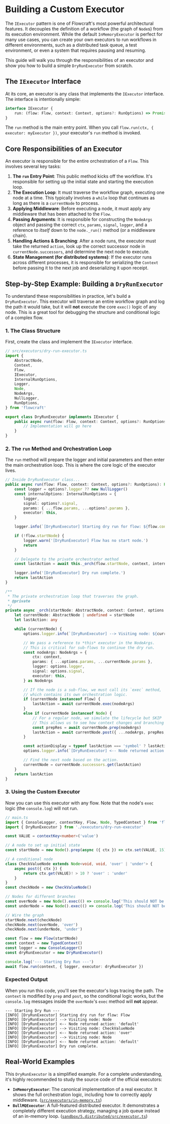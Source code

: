 # Building a Custom Executor

The `IExecutor` pattern is one of Flowcraft's most powerful architectural features. It decouples the definition of a workflow (the graph of `Node`s) from its execution environment. While the default `InMemoryExecutor` is perfect for many use cases, you can create your own executors to run workflows in different environments, such as a distributed task queue, a test environment, or even a system that requires pausing and resuming.

This guide will walk you through the responsibilities of an executor and show you how to build a simple `DryRunExecutor` from scratch.

## The `IExecutor` Interface

At its core, an executor is any class that implements the `IExecutor` interface. The interface is intentionally simple:

```typescript
interface IExecutor {
	run: (flow: Flow, context: Context, options?: RunOptions) => Promise<any>
}
```

The `run` method is the main entry point. When you call `flow.run(ctx, { executor: myExecutor })`, your executor's `run` method is invoked.

## Core Responsibilities of an Executor

An executor is responsible for the entire orchestration of a `Flow`. This involves several key tasks:

1. **The `run` Entry Point**: This public method kicks off the workflow. It's responsible for setting up the initial state and starting the execution loop.
2. **The Execution Loop**: It must traverse the workflow graph, executing one node at a time. This typically involves a `while` loop that continues as long as there is a `currentNode` to process.
3. **Applying Middleware**: Before executing a node, it must apply any middleware that has been attached to the `Flow`.
4. **Passing Arguments**: It is responsible for constructing the `NodeArgs` object and passing the correct `ctx`, `params`, `signal`, `logger`, and a reference to *itself* down to the `node._run()` method (or a middleware chain).
5. **Handling Actions & Branching**: After a node runs, the executor must take the returned `action`, look up the correct successor node in `currentNode.successors`, and determine the next node to execute.
6. **State Management (for distributed systems)**: If the executor runs across different processes, it is responsible for serializing the `Context` before passing it to the next job and deserializing it upon receipt.

## Step-by-Step Example: Building a `DryRunExecutor`

To understand these responsibilities in practice, let's build a `DryRunExecutor`. This executor will traverse an entire workflow graph and log the path it would take, but it will **not** execute the core `exec()` logic of any node. This is a great tool for debugging the structure and conditional logic of a complex flow.

### 1. The Class Structure

First, create the class and implement the `IExecutor` interface.

```typescript
// src/executors/dry-run-executor.ts
import {
	AbstractNode,
	Context,
	Flow,
	IExecutor,
	InternalRunOptions,
	Logger,
	Node,
	NodeArgs,
	NullLogger,
	RunOptions,
} from 'flowcraft'

export class DryRunExecutor implements IExecutor {
	public async run(flow: Flow, context: Context, options?: RunOptions): Promise<any> {
		// Implementation will go here
	}
}
```

### 2. The `run` Method and Orchestration Loop

The `run` method will prepare the logger and initial parameters and then enter the main orchestration loop. This is where the core logic of the executor lives.

```typescript
// Inside DryRunExecutor class...
public async run(flow: Flow, context: Context, options?: RunOptions): Promise<any> {
	const logger = options?.logger ?? new NullLogger()
	const internalOptions: InternalRunOptions = {
		logger,
		signal: options?.signal,
		params: { ...flow.params, ...options?.params },
		executor: this,
	}

	logger.info(`[DryRunExecutor] Starting dry run for flow: ${flow.constructor.name}`)

	if (!flow.startNode) {
		logger.warn('[DryRunExecutor] Flow has no start node.')
		return
	}

	// Delegate to the private orchestrator method
	const lastAction = await this._orch(flow.startNode, context, internalOptions)

	logger.info('[DryRunExecutor] Dry run complete.')
	return lastAction
}

/**
 * The private orchestration loop that traverses the graph.
 * @private
 */
private async _orch(startNode: AbstractNode, context: Context, options: InternalRunOptions): Promise<any> {
	let currentNode: AbstractNode | undefined = startNode
	let lastAction: any

	while (currentNode) {
		options.logger.info(`[DryRunExecutor] --> Visiting node: ${currentNode.constructor.name}`)

		// We pass a reference to *this* executor in the NodeArgs.
		// This is critical for sub-flows to continue the dry run.
		const nodeArgs: NodeArgs = {
			ctx: context,
			params: { ...options.params, ...currentNode.params },
			logger: options.logger,
			signal: options.signal,
			executor: this,
		} as NodeArgs

		// If the node is a sub-flow, we must call its `exec` method,
		// which contains its own orchestration logic.
		if (currentNode instanceof Flow) {
			lastAction = await currentNode.exec(nodeArgs)
		}
		else if (currentNode instanceof Node) {
			// For a regular node, we simulate the lifecycle but SKIP `exec`.
			// This allows us to see how context changes and branching decisions are made.
			const prepRes = await currentNode.prep(nodeArgs)
			lastAction = await currentNode.post({ ...nodeArgs, prepRes, execRes: undefined })
		}

		const actionDisplay = typeof lastAction === 'symbol' ? lastAction.toString() : lastAction
		options.logger.info(`[DryRunExecutor] <-- Node returned action: '${actionDisplay}'`)

		// Find the next node based on the action.
		currentNode = currentNode.successors.get(lastAction)
	}
	return lastAction
}
```

### 3. Using the Custom Executor

Now you can use this executor with any flow. Note that the node's `exec` logic (the `console.log`) will not run.

```typescript
// main.ts
import { ConsoleLogger, contextKey, Flow, Node, TypedContext } from 'flowcraft'
import { DryRunExecutor } from './executors/dry-run-executor'

const VALUE = contextKey<number>('value')

// A node to set up initial state
const startNode = new Node().prep(async ({ ctx }) => ctx.set(VALUE, 15))

// A conditional node
class CheckValueNode extends Node<void, void, 'over' | 'under'> {
	async post({ ctx }) {
		return ctx.get(VALUE)! > 10 ? 'over' : 'under'
	}
}
const checkNode = new CheckValueNode()

// Nodes for different branches
const overNode = new Node().exec(() => console.log('This should NOT be logged!'))
const underNode = new Node().exec(() => console.log('This should NOT be logged either!'))

// Wire the graph
startNode.next(checkNode)
checkNode.next(overNode, 'over')
checkNode.next(underNode, 'under')

const flow = new Flow(startNode)
const context = new TypedContext()
const logger = new ConsoleLogger()
const dryRunExecutor = new DryRunExecutor()

console.log('--- Starting Dry Run ---')
await flow.run(context, { logger, executor: dryRunExecutor })
```

### Expected Output

When you run this code, you'll see the executor's logs tracing the path. The `context` is modified by `prep` and `post`, so the conditional logic works, but the `console.log` messages inside the `overNode`'s `exec` method will **not** appear.

```
--- Starting Dry Run ---
[INFO] [DryRunExecutor] Starting dry run for flow: Flow
[INFO] [DryRunExecutor] --> Visiting node: Node
[INFO] [DryRunExecutor] <-- Node returned action: 'default'
[INFO] [DryRunExecutor] --> Visiting node: CheckValueNode
[INFO] [DryRunExecutor] <-- Node returned action: 'over'
[INFO] [DryRunExecutor] --> Visiting node: Node
[INFO] [DryRunExecutor] <-- Node returned action: 'default'
[INFO] [DryRunExecutor] Dry run complete.
```

## Real-World Examples

This `DryRunExecutor` is a simplified example. For a complete understanding, it's highly recommended to study the source code of the official executors:

- **`InMemoryExecutor`**: The canonical implementation of a real executor. It shows the full orchestration logic, including how to correctly apply middleware. ([`src/executors/in-memory.ts`](https://github.com/gorango/flowcraft/tree/master/src/executors/in-memory.ts))
- **`BullMQExecutor`**: A full-featured distributed executor. It demonstrates a completely different execution strategy, managing a job queue instead of an in-memory loop. ([`sandbox/5.distributed/src/executor.ts`](https://github.com/gorango/flowcraft/tree/master/sandbox/5.distributed/src/executor.ts))

